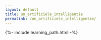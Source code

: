 ```yaml
---
layout: default
title: un_artificiele_intelligentie
permalink: /un_artificiele_intelligentie/
---
```


{%- include learning_path.html -%}
